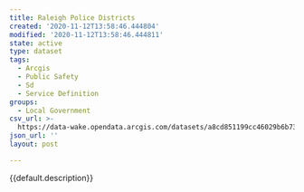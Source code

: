 ```yaml
---
title: Raleigh Police Districts
created: '2020-11-12T13:58:46.444804'
modified: '2020-11-12T13:58:46.444811'
state: active
type: dataset
tags:
  - Arcgis
  - Public Safety
  - Sd
  - Service Definition
groups:
  - Local Government
csv_url: >-
  https://data-wake.opendata.arcgis.com/datasets/a8cd851199cc46029b6b73151711ab75_0.csv?outSR=%7B%22latestWkid%22%3A2264%2C%22wkid%22%3A102719%7D
json_url: ''
layout: post

---
```

{{default.description}}
